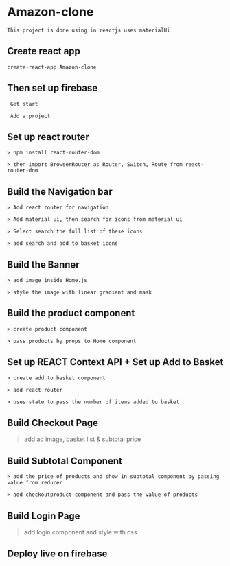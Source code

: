 # Amazon-clone

    This project is done using in reactjs uses materialUi

## Create react app

    create-react-app Amazon-clone

## Then set up firebase

     Get start

     Add a project

## Set up react router

    > npm install react-router-dom

    > then import BrowserRouter as Router, Switch, Route from react-router-dom

## Build the Navigation bar

    > Add react router for navigation

    > Add material ui, then search for icons from material ui

    > Select search the full list of these icons

    > add search and add to basket icons

## Build the Banner

    > add image inside Home.js

    > style the image with linear gradient and mask

## Build the product component

    > create product component

    > pass products by props to Home component

## Set up REACT Context API + Set up Add to Basket

    > create add to basket component

    > add react router

    > uses state to pass the number of items added to basket

## Build Checkout Page

> add ad image, basket list & subtotal price

>

## Build Subtotal Component

    > add the price of products and show in subtotal component by passing value from reducer

    > add checkoutproduct component and pass the value of products

## Build Login Page
> add login component and style with css

## Deploy live on firebase
